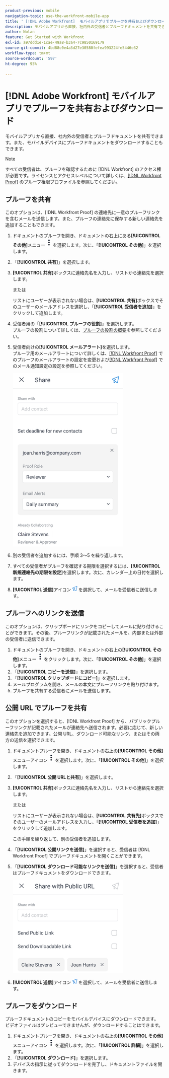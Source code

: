 ```yaml
---
product-previous: mobile
navigation-topic: use-the-workfront-mobile-app
title: ' [!DNL Adobe Workfront]  モバイルアプリでプルーフを共有およびダウンロード'
description: モバイルアプリから直接、社内外の受信者とプルーフドキュメントを共有できます。また、モバイルデバイスにプルーフドキュメントをダウンロードすることもできます。
author: Nolan
feature: Get Started with Workfront
exl-id: a97ddd1e-1cae-49a8-b3a4-7c9850169179
source-git-commit: 4bd88c0e4a3d27e30580fefea993224fe5446e32
workflow-type: tm+mt
source-wordcount: '597'
ht-degree: 95%

---
```


# [!DNL Adobe Workfront] モバイルアプリでプルーフを共有およびダウンロード

モバイルアプリから直接、社内外の受信者とプルーフドキュメントを共有できます。また、モバイルデバイスにプルーフドキュメントをダウンロードすることもできます。

>[!NOTE]
>
>すべての受信者は、プルーフを確認するために [!DNL Workfront] のアクセス権が必要です。ライセンスとアクセスレベルについて詳しくは、[&#x200B; [!DNL Workfront Proof]](../../../workfront-proof/wp-acct-admin/account-settings/proof-perm-profiles-in-wp.md) のプルーフ権限プロファイルを参照してください。

## プルーフを共有

このオプションは、[!DNL Workfront Proof] の連絡先に一意のプルーフリンクを含むメールを送信します。また、プルーフの連絡先に保存する新しい連絡先を追加することもできます。

1. ドキュメントのプルーフを開き、ドキュメントの右上にある&#x200B;**[!UICONTROL その他]**&#x200B;メニュー ![その他メニュー](assets/mobile-verticalmoremenu-20x33.png) を選択します。次に、「**[!UICONTROL その他]**」を選択します。
1. 「**[!UICONTROL 共有]**」を選択します。
1. **[!UICONTROL 共有]**&#x200B;ボックスに連絡先名を入力し、リストから連絡先を選択します。

   または

   リストにユーザーが表示されない場合は、**[!UICONTROL 共有]**&#x200B;ボックスでそのユーザーのメールアドレスを選択し、「**[!UICONTROL 受信者を追加]**」をクリックして追加します。

1. 受信者用の「**[!UICONTROL プルーフの役割]**」を選択します。\
   プルーフの役割について詳しくは、[プルーフの役割の概要](../../../review-and-approve-work/proofing/proofing-overview/proof-roles.md)を参照してください。
1. 受信者向けの&#x200B;**[!UICONTROL メールアラート]**&#x200B;を選択します。\
   プルーフ用のメールアラートについて詳しくは、[&#x200B; [!DNL Workfront Proof]](../../../workfront-proof/wp-emailsntfctns/email-alerts/change-email-alert-settings-wp.md) でのプルーフのメールアラートの設定を変更および[&#x200B; [!DNL Workfront Proof]](../../../workfront-proof/wp-emailsntfctns/email-alerts/config-email-notification-settings-wp.md) でのメール通知設定の設定を参照してください。

   ![画面を共有](assets/mobile-shareproof-350x551.png)

1. 別の受信者を追加するには、手順 3～5 を繰り返します。
1. すべての受信者がプルーフを確認する期限を選択するには、**[!UICONTROL 新規連絡先の期限を設定]**&#x200B;を選択します。次に、カレンダー上の日付を選択します。
1. **[!UICONTROL 送信]**&#x200B;アイコン ![送信アイコン](assets/mobile-send-icon-25x26.png) を選択して、メールを受信者に送信します。

## プルーフへのリンクを送信

このオプションは、クリップボードにリンクをコピーしてメールに貼り付けることができます。その後、プルーフリンクが記載されたメールを、内部または外部の受信者に送信できます。

1. ドキュメントのプルーフを開き、ドキュメントの右上の&#x200B;**[!UICONTROL その他]**&#x200B;メニュー ![その他メニュー](assets/mobile-verticalmoremenu-20x33.png) をクリックします。次に、「**[!UICONTROL その他]**」を選択します。
1. 「**[!UICONTROL コピーを送信]**」を選択します。
1. 「**[!UICONTROL クリップボードにコピー]**」を選択します。
1. メールプログラムを開き、メールの本文にプルーフリンクを貼り付けます。
1. プルーフを共有する受信者にメールを送信します。

## 公開 URL でプルーフを共有

このオプションを選択すると、[!DNL Workfront Proof] から、パブリックプルーフリンクが記載されたメールが連絡先へ送信されます。必要に応じて、新しい連絡先を追加できます。公開 URL、ダウンロード可能なリンク、またはその両方の送信を選択できます。

1. ドキュメントプルーフを開き、ドキュメントの右上の&#x200B;**[!UICONTROL その他]**&#x200B;メニューアイコン ![その他メニュー](assets/mobile-verticalmoremenu-20x33.png) を選択します。次に、「**[!UICONTROL その他]**」を選択します。
1. 「**[!UICONTROL 公開 URLと共有]**」を選択します。
1. **[!UICONTROL 共有]**&#x200B;ボックスに連絡先名を入力し、リストから連絡先を選択します。

   または

   リストにユーザーが表示されない場合は、**[!UICONTROL 共有先]**&#x200B;ボックスでそのユーザーのメールアドレスを入力し、「**[!UICONTROL 受信者を追加]**」をクリックして追加します。

   この手順を繰り返して、別の受信者を追加します。

1. 「**[!UICONTROL 公開リンクを送信]**」を選択すると、受信者は [!DNL Workfront Proof] でプルーフドキュメントを開くことができます。
1. 「**[!UICONTROL ダウンロード可能なリンクを送信]**」を選択すると、受信者はプルーフドキュメントをダウンロードできます。

   ![[!UICONTROL 公開 URL 画面と共有]](assets/mobile-sharepublicurl-proof-350x296.png)

1. **[!UICONTROL 送信]**&#x200B;アイコン ![送信アイコン](assets/mobile-send-icon-25x26.png) を選択して、メールを受信者に送信します。

## プルーフをダウンロード

プルーフドキュメントのコピーをモバイルデバイスにダウンロードできます。 ビデオファイルはプレビューできませんが、ダウンロードすることはできます。

1. ドキュメントプルーフを開き、ドキュメントの右上の&#x200B;**[!UICONTROL その他]**&#x200B;メニューアイコン ![その他メニュー](assets/mobile-verticalmoremenu-20x33.png) を選択します。次に、「**[!UICONTROL 詳細]**」を選択します。
1. 「**[!UICONTROL ダウンロード]**」を選択します。
1. デバイスの指示に従ってダウンロードを完了し、ドキュメントファイルを開きます。

